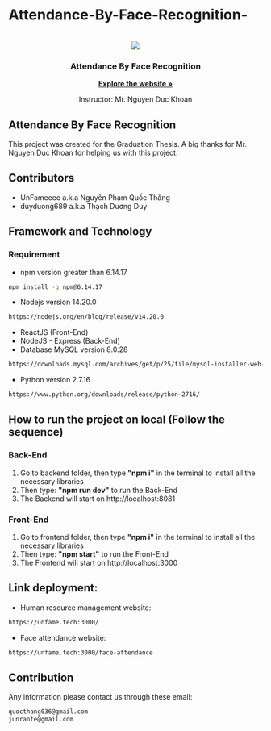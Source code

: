 # Attendance-By-Face-Recognition-
<!-- PROJECT LOGO -->
<br />
<div align="center">
  <img src="https://drive.google.com/uc?id=1ToO6WO2NTWOVgbVKaR-99zIVBnY_UGX6">
</div>
<h3 align="center">Attendance By Face Recognition</h3>
  <div align="center">
      <a  href="https://unfame.tech:3000"><strong>Explore the website »</strong></a>
      <br />
  </div>
  <p align="center">
     Instructor: Mr. Nguyen Duc Khoan 
    <br />
  </p>
</div>


## Attendance By Face Recognition
This project was created for the Graduation Thesis.
A big thanks for Mr. Nguyen Duc Khoan for helping us with this project.

## Contributors
- UnFameeee a.k.a Nguyễn Phạm Quốc Thắng
- duyduong689 a.k.a Thạch Dương Duy

## Framework and Technology
### Requirement
- npm version greater than 6.14.17
```sh
npm install -g npm@6.14.17
```
- Nodejs version 14.20.0
```sh
https://nodejs.org/en/blog/release/v14.20.0
```
- ReactJS (Front-End)
- NodeJS - Express (Back-End)
- Database MySQL version 8.0.28
```sh
https://downloads.mysql.com/archives/get/p/25/file/mysql-installer-web-community-8.0.28.0.msi
```
- Python version 2.7.16
```sh
https://www.python.org/downloads/release/python-2716/
```
## How to run the project on local (Follow the sequence)
### Back-End
1. Go to backend folder, then type **"npm i"** in the terminal to install all the necessary libraries
2. Then type: **"npm run dev"** to run the Back-End
3. The Backend will start on http://localhost:8081

### Front-End 
1. Go to frontend folder, then type **"npm i"** in the terminal to install all the necessary libraries
2. Then type: **"npm start"** to run the Front-End
3. The Frontend will start on http://localhost:3000

## Link deployment:
- Human resource management website:
```sh
https://unfame.tech:3000/
```
- Face attendance website:
```sh
https://unfame.tech:3000/face-attendance
```
## Contribution
Any information please contact us through these email: 
```sh
quocthang036@gmail.com
junrante@gmail.com
```
